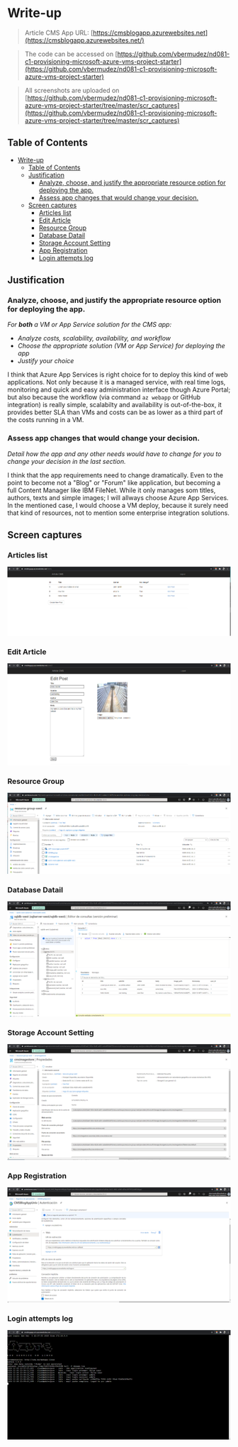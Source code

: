 # Write-up

> Article CMS App URL: [https://cmsblogapp.azurewebsites.net](https://cmsblogapp.azurewebsites.net/)

> The code can be accessed on [https://github.com/vbermudez/nd081-c1-provisioning-microsoft-azure-vms-project-starter](https://github.com/vbermudez/nd081-c1-provisioning-microsoft-azure-vms-project-starter)

> All screenshots are uploaded on [https://github.com/vbermudez/nd081-c1-provisioning-microsoft-azure-vms-project-starter/tree/master/scr_captures](https://github.com/vbermudez/nd081-c1-provisioning-microsoft-azure-vms-project-starter/tree/master/scr_captures)

## Table of Contents

- [Write-up](#write-up)
  - [Table of Contents](#table-of-contents)
  - [Justification](#justification)
    - [Analyze, choose, and justify the appropriate resource option for deploying the app.](#analyze-choose-and-justify-the-appropriate-resource-option-for-deploying-the-app)
    - [Assess app changes that would change your decision.](#assess-app-changes-that-would-change-your-decision)
  - [Screen captures](#screen-captures)
    - [Articles list](#articles-list)
    - [Edit Article](#edit-article)
    - [Resource Group](#resource-group)
    - [Database Datail](#database-datail)
    - [Storage Account Setting](#storage-account-setting)
    - [App Registration](#app-registration)
    - [Login attempts log](#login-attempts-log)

## Justification

### Analyze, choose, and justify the appropriate resource option for deploying the app.

*For **both** a VM or App Service solution for the CMS app:*
- *Analyze costs, scalability, availability, and workflow*
- *Choose the appropriate solution (VM or App Service) for deploying the app*
- *Justify your choice*

I think that Azure App Services is right choice for to deploy this kind of web applications. Not only because it is a managed service, with real time logs, monitoring and quick and easy administration interface though Azure Portal; but also because the workflow (via command `az webapp` or GitHub integration) is really simple, scalabilty and availability is out-of-the-box, it provides better SLA than VMs and costs can be as lower as a third part of the costs running in a VM. 

### Assess app changes that would change your decision.

*Detail how the app and any other needs would have to change for you to change your decision in the last section.* 

I think that the app requirements need to change dramatically. Even to the point to become not a "Blog" or "Forum" like application, but becoming a full Content Manager like IBM FileNet. While it only manages som titles, authors, texts and simple images; I will allways choose Azure App Services.
In the mentioned case, I would choose a VM deploy, because it surely need that kind of resources, not to mention some enterprise integration solutions.

## Screen captures

### Articles list

![Articles List](./scr_captures/posts.png)

### Edit Article

![Edit Article](./scr_captures/edit-post.png)

### Resource Group

![Resource Group](./scr_captures/resource-group.png)

### Database Datail

![Database Datail](./scr_captures/sqldb-west-detail.png)

### Storage Account Setting

![Storage Account Setting](./scr_captures/storage-account-settings.png)

### App Registration

![App Registration](./scr_captures/app-registration.png)

### Login attempts log

![Login attempts log](./scr_captures/login-log.png)
